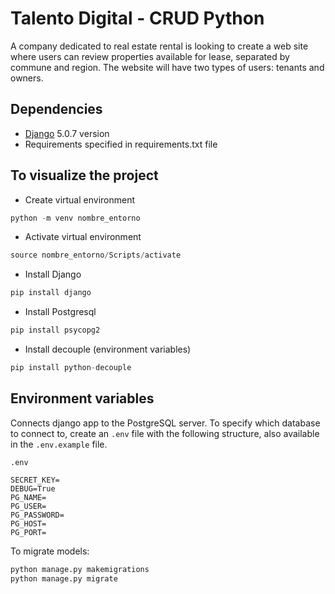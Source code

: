 # Talento Digital - CRUD Python

A company dedicated to real estate rental is looking to create a web site where users can review properties available for lease, separated by commune and region. The website will have two types of users: tenants and owners.

## Dependencies

- [Django](https://www.djangoproject.com/) 5.0.7 version
- Requirements specified in requirements.txt file

## To visualize the project

- Create virtual environment

```python
python -m venv nombre_entorno
```

- Activate virtual environment

```python
source nombre_entorno/Scripts/activate
```

- Install Django

```python
pip install django
```

- Install Postgresql

```python
pip install psycopg2
```

- Install decouple (environment variables)

```python
pip install python-decouple
```

## Environment variables

Connects django app to the PostgreSQL server. To specify which database to connect to, create an `.env` file with the following structure, also available in the `.env.example` file.

```
.env

SECRET_KEY=
DEBUG=True
PG_NAME=
PG_USER=
PG_PASSWORD=
PG_HOST=
PG_PORT=
```

To migrate models:

```python
python manage.py makemigrations
python manage.py migrate
```
